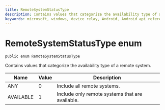 ```yaml
---
title: RemoteSystemStatusType
description: Contains values that categorize the availability type of a remote system.
keywords: microsoft, windows, device relay, Android, Android api reference
---
```


# RemoteSystemStatusType enum

```
public enum RemoteSystemStatusType
```

Contains values that categorize the availability type of a remote system.

|Name  | Value | Description        |                  
|----------|----------------|----|
|ANY | 0 | Include all remote systems.|
|AVAILABLE  | 1 | Include only remote systems that are available. |


